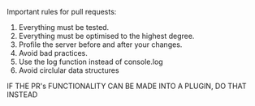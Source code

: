 Important rules for pull requests:


1. Everything must be tested.
2. Everything must be optimised to the highest degree.
3. Profile the server before and after your changes. 
4. Avoid bad practices.
5. Use the log function instead of console.log
6. Avoid circlular data structures


IF THE PR's FUNCTIONALITY CAN BE MADE INTO A PLUGIN, DO THAT INSTEAD


